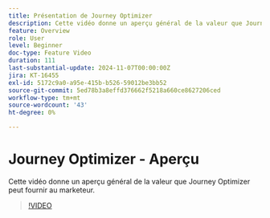 ```yaml
---
title: Présentation de Journey Optimizer
description: Cette vidéo donne un aperçu général de la valeur que Journey Optimizer (AJO) peut fournir au marketeur.
feature: Overview
role: User
level: Beginner
doc-type: Feature Video
duration: 111
last-substantial-update: 2024-11-07T00:00:00Z
jira: KT-16455
exl-id: 5172c9a0-a95e-415b-b526-59012be3bb52
source-git-commit: 5ed78b3a8effd376662f5218a660ce8627206ced
workflow-type: tm+mt
source-wordcount: '43'
ht-degree: 0%

---
```


# Journey Optimizer - Aperçu

Cette vidéo donne un aperçu général de la valeur que Journey Optimizer peut fournir au marketeur.

>[!VIDEO](https://video.tv.adobe.com/v/3432964/?learn=on)
